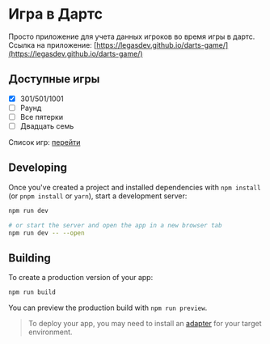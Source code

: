 # Игра в Дартс

Просто приложение для учета данных игроков во время игры в дартс.
<br/>Ссылка на приложение: [https://legasdev.github.io/darts-game/](https://legasdev.github.io/darts-game/)

## Доступные игры

- [x] 301/501/1001
- [ ] Раунд
- [ ] Все пятерки
- [ ] Двадцать семь

Список игр: [перейти](http://www.sportspravka.com/main.mhtml?Part=317&PubID=4964)


## Developing

Once you've created a project and installed dependencies with `npm install` (or `pnpm install` or `yarn`), start a development server:

```bash
npm run dev

# or start the server and open the app in a new browser tab
npm run dev -- --open
```

## Building

To create a production version of your app:

```bash
npm run build
```

You can preview the production build with `npm run preview`.

> To deploy your app, you may need to install an [adapter](https://kit.svelte.dev/docs/adapters) for your target environment.
